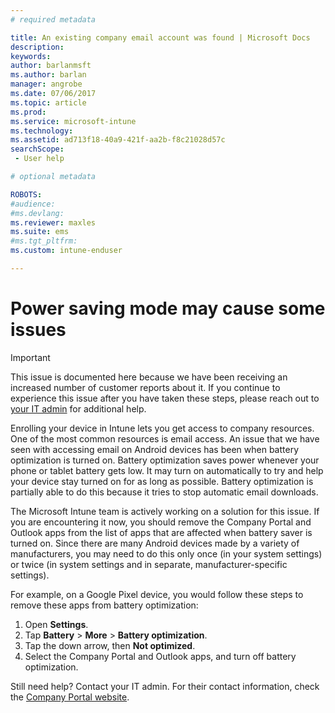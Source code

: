 ```yaml
---
# required metadata

title: An existing company email account was found | Microsoft Docs
description:
keywords:
author: barlanmsftms.author: barlan
manager: angrobe
ms.date: 07/06/2017
ms.topic: article
ms.prod:
ms.service: microsoft-intune
ms.technology:
ms.assetid: ad713f18-40a9-421f-aa2b-f8c21028d57csearchScope: - User help

# optional metadata

ROBOTS:   
#audience:
#ms.devlang:
ms.reviewer: maxles
ms.suite: ems
#ms.tgt_pltfrm:
ms.custom: intune-enduser

---
```


# Power saving mode may cause some issues

> [!IMPORTANT]
> This issue is documented here because we have been receiving an increased number of customer reports about it. If you continue to experience this issue after you have taken these steps, please reach out to [your IT admin](https://portal.manage.microsoft.com) for additional help.

Enrolling your device in Intune lets you get access to company resources. One of the most common resources is email access. An issue that we have seen with accessing email on Android devices has been when battery optimization is turned on. Battery optimization saves power whenever your phone or tablet battery gets low. It may turn on automatically to try and help your device stay turned on for as long as possible. Battery optimization is partially able to do this because it tries to stop automatic email downloads.  

The Microsoft Intune team is actively working on a solution for this issue. If you are encountering it now, you should remove the Company Portal and Outlook apps from the list of apps that are affected when battery saver is turned on. Since there are many Android devices made by a variety of manufacturers, you may need to do this only once (in your system settings) or twice (in system settings and in separate, manufacturer-specific settings).

For example, on a Google Pixel device, you would follow these steps to remove these apps from battery optimization:

1. Open **Settings**.
2. Tap **Battery** > **More** > **Battery optimization**.
3. Tap the down arrow, then **Not optimized**.
4. Select the Company Portal and Outlook apps, and turn off battery optimization.

Still need help? Contact your IT admin. For their contact information, check the [Company Portal website](http://portal.manage.microsoft.com).
